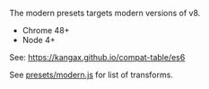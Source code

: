 
The modern presets targets modern versions of v8.

+ Chrome 48+
+ Node 4+

See: https://kangax.github.io/compat-table/es6

See [presets/modern.js](presets/modern.js) for list of transforms.
